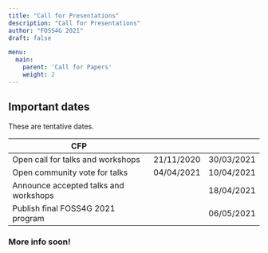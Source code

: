 ```yaml
---
title: "Call for Presentations"
description: "Call for Presentations"
author: "FOSS4G 2021"
draft: false

menu:
  main:
    parent: 'Call for Papers'
    weight: 2
---
```


## Important dates

These are tentative dates.

| CFP                                                 |       |       |
|-----------------------------------------------------|------------|------------|
|Open call for talks and workshops                    | 21/11/2020 | 30/03/2021 |                            
|Open community vote for talks                        | 04/04/2021 | 10/04/2021 |                            
|Announce accepted talks and workshops                |            | 18/04/2021 |                            
|Publish final FOSS4G 2021 program                    |            | 06/05/2021 |                                 


### **More info soon!**